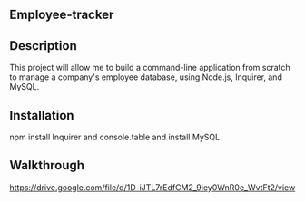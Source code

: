 ## Employee-tracker
## Description
This project will allow me to build a command-line application from scratch to manage a company's employee database, using Node.js, Inquirer, and MySQL.

## Installation
npm install Inquirer and console.table and install MySQL

## Walkthrough
https://drive.google.com/file/d/1D-iJTL7rEdfCM2_9iey0WnR0e_WvtFt2/view
